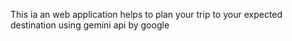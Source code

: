 This ia an web application helps to plan your trip to your expected destination using gemini api by google
